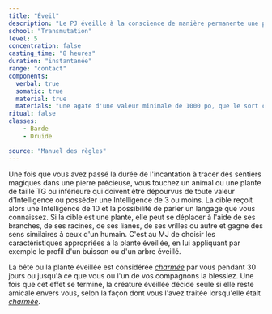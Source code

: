 ```yaml
---
title: "Éveil"
description: "Le PJ éveille à la conscience de manière permanente une plante ou un animal."
school: "Transmutation"
level: 5
concentration: false
casting_time: "8 heures"
duration: "instantanée"
range: "contact"
components:
  verbal: true
  somatic: true
  material: true
  materials: "une agate d'une valeur minimale de 1000 po, que le sort consomme"
ritual: false
classes:
    - Barde
    - Druide

source: "Manuel des règles"
---
```

Une fois que vous avez passé la durée de l'incantation à tracer des sentiers magiques dans une pierre précieuse, vous touchez un animal ou une plante de taille TG ou inférieure qui doivent être dépourvus de toute valeur d'Intelligence ou posséder une Intelligence de 3 ou moins. La cible reçoit alors une Intelligence de 10 et la possibilité de parler un langage que vous connaissez. Si la cible est une plante, elle peut se déplacer à l'aide de ses branches, de ses racines, de ses lianes, de ses vrilles ou autre et gagne des sens similaires à ceux d'un humain. C'est au MJ de choisir les caractéristiques appropriées à la plante éveillée, en lui appliquant par exemple le profil d'un buisson ou d'un arbre éveillé.

La bête ou la plante éveillée est considérée [_charmée_](/gerer-la-sante-du-personnage#charmé) par vous pendant 30 jours ou jusqu'à ce que vous ou l'un de vos compagnons la blessiez. Une fois que cet effet se termine, la créature éveillée décide seule si elle reste amicale envers vous, selon la façon dont vous l'avez traitée lorsqu'elle était [_charmée_](/gerer-la-sante-du-personnage#charmé).
